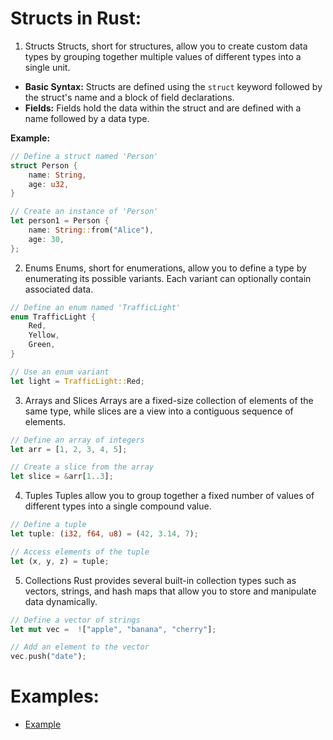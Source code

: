 # Structs in Rust:

1. Structs
   Structs, short for structures, allow you to create custom data types by grouping together multiple values of different types into a single unit.

- **Basic Syntax:** Structs are defined using the `struct` keyword followed by the struct's name and a block of field declarations.
- **Fields:** Fields hold the data within the struct and are defined with a name followed by a data type.

**Example:**

```rust
// Define a struct named 'Person'
struct Person {
    name: String,
    age: u32,
}

// Create an instance of 'Person'
let person1 = Person {
    name: String::from("Alice"),
    age: 30,
};
```

2. Enums
   Enums, short for enumerations, allow you to define a type by enumerating its possible variants. Each variant can optionally contain associated data.

```rust
// Define an enum named 'TrafficLight'
enum TrafficLight {
    Red,
    Yellow,
    Green,
}

// Use an enum variant
let light = TrafficLight::Red;
```

3. Arrays and Slices
   Arrays are a fixed-size collection of elements of the same type, while slices are a view into a contiguous sequence of elements.

```rust
// Define an array of integers
let arr = [1, 2, 3, 4, 5];

// Create a slice from the array
let slice = &arr[1..3];
```

4. Tuples
   Tuples allow you to group together a fixed number of values of different types into a single compound value.

```rust
// Define a tuple
let tuple: (i32, f64, u8) = (42, 3.14, 7);

// Access elements of the tuple
let (x, y, z) = tuple;

```

5. Collections
   Rust provides several built-in collection types such as vectors, strings, and hash maps that allow you to store and manipulate data dynamically.

```rust
// Define a vector of strings
let mut vec =  !["apple", "banana", "cherry"];

// Add an element to the vector
vec.push("date");

```

# Examples:

- [Example](src/main.rs)


